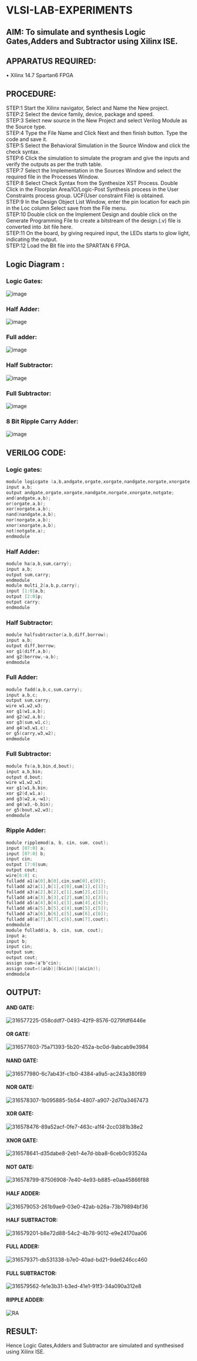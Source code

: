 # VLSI-LAB-EXPERIMENTS
## AIM: To simulate and synthesis Logic Gates,Adders and Subtractor using Xilinx ISE.
## APPARATUS REQUIRED: 
• Xilinx 14.7 Spartan6 FPGA

## PROCEDURE: 
STEP:1 Start the Xilinx navigator, Select and Name the New project.<br>
STEP:2 Select the device family, device, package and speed.<br>
STEP:3 Select new source in the New Project and select Verilog Module as the Source type.<br>
STEP:4 Type the File Name and Click Next and then finish button. Type the code and save it.<br>
STEP:5 Select the Behavioral Simulation in the Source Window and click the check syntax.<br>
STEP:6 Click the simulation to simulate the program and give the inputs and verify the outputs as per the truth table.<br>
STEP:7 Select the Implementation in the Sources Window and select the required file in the Processes Window.<br>
STEP:8 Select Check Syntax from the Synthesize XST Process. Double Click in the Floorplan Area/IO/Logic-Post Synthesis process in the User Constraints process group. UCF(User constraint File) is obtained.<br>
STEP:9 In the Design Object List Window, enter the pin location for each pin in the Loc column Select save from the File menu.<br>
STEP:10 Double click on the Implement Design and double click on the Generate Programming File to create a bitstream of the design.(.v) file is converted into .bit file here.<br>
STEP:11 On the board, by giving required input, the LEDs starts to glow light, indicating the output.<br>
STEP:12 Load the Bit file into the SPARTAN 6 FPGA.<br>

## Logic Diagram :

### Logic Gates:
![image](https://github.com/navaneethans/VLSI-LAB-EXPERIMENTS/assets/6987778/ee17970c-3ac9-4603-881b-88e2825f41a4)


### Half Adder:

![image](https://github.com/navaneethans/VLSI-LAB-EXPERIMENTS/assets/6987778/0e1ecb96-0c25-4556-832b-aeeedfdfe7b9)


### Full adder:

![image](https://github.com/navaneethans/VLSI-LAB-EXPERIMENTS/assets/6987778/9bb3964c-438f-469d-a3de-c1cca6f323fb)


### Half Subtractor:

![image](https://github.com/navaneethans/VLSI-LAB-EXPERIMENTS/assets/6987778/731470b7-eb4e-49f8-8bb7-2994052a7184)



### Full Subtractor:

![image](https://github.com/navaneethans/VLSI-LAB-EXPERIMENTS/assets/6987778/d66f874b-c1f2-44b3-a035-7149b56430c1)



### 8 Bit Ripple Carry Adder:

![image](https://github.com/navaneethans/VLSI-LAB-EXPERIMENTS/assets/6987778/7385a408-40a5-4203-8050-b72818622d79)



## VERILOG CODE:

### Logic gates:
```h
module logicgate (a,b,andgate,orgate,xorgate,nandgate,norgate,xnorgate,notgate);
input a,b;  
output andgate,orgate,xorgate,nandgate,norgate,xnorgate,notgate;
and(andgate,a,b);
or(orgate,a,b);
xor(xorgate,a,b);
nand(nandgate,a,b); 
nor(norgate,a,b);
xnor(xnorgate,a,b);
not(notgate,a);
endmodule
```

### Half Adder:
```h
module ha(a,b,sum,carry);
input a,b;
output sum,carry;
endmodule
module multi_2(a,b,p,carry);
input [1:0]a,b;
output [2:0]p;
output carry;
endmodule
```

### Half Subtractor:
```h
module halfsubtractor(a,b,diff,borrow);
input a,b;
output diff,borrow;
xor g1(diff,a,b);
and g2(borrow,~a,b);
endmodule
```

### Full Adder:
```h
module fadd(a,b,c,sum,carry);
input a,b,c;
output sum,carry;
wire w1,w2,w3;
xor g1(w1,a,b);
and g2(w2,a,b);
xor g3(sum,w1,c);
and g4(w3,w1,c);
or g5(carry,w3,w2);
endmodule
```

### Full Subtractor:
```h
module fs(a,b,bin,d,bout);
input a,b,bin; 
output d,bout;
wire w1,w2,w3;
xor g1(w1,b,bin; 
xor g2(d,w1,a);
and g3(w2,a,~w1);
and g4(w3,~b,bin);
or g5(bout,w2,w3);
endmodule
```

### Ripple Adder:
```h
module ripplemod(a, b, cin, sum, cout);
input [07:0] a;
input [07:0] b;
input cin;
output [7:0]sum;
output cout;
wire[6:0] c;
fulladd a1(a[0],b[0],cin,sum[0],c[0]);
fulladd a2(a[1],b[1],c[0],sum[1],c[1]);
fulladd a3(a[2],b[2],c[1],sum[2],c[2]);
fulladd a4(a[3],b[3],c[2],sum[3],c[3]);
fulladd a5(a[4],b[4],c[3],sum[4],c[4]);
fulladd a6(a[5],b[5],c[4],sum[5],c[5]);
fulladd a7(a[6],b[6],c[5],sum[6],c[6]);
fulladd a8(a[7],b[7],c[6],sum[7],cout);
endmodule
module fulladd(a, b, cin, sum, cout);
input a;
input b;
input cin;
output sum;
output cout;
assign sum=(a^b^cin);
assign cout=((a&b)|(b&cin)|(a&cin));
endmodule
```

## OUTPUT:

#### AND GATE:
![316577225-058cddf7-0493-42f9-8576-0279fdf6446e](https://github.com/kamali109/VLSI-LAB-EXP-1/assets/160600794/3d945dc1-33cc-4dab-9289-71703774a227)

#### OR GATE:
![316577603-75a71393-5b20-452a-bc0d-9abcab9e3984](https://github.com/kamali109/VLSI-LAB-EXP-1/assets/160600794/ed376b61-c0f2-46a1-a51d-e6f2ded86400)


#### NAND GATE:
![316577980-6c7ab43f-c1b0-4384-a9a5-ac243a380f89](https://github.com/kamali109/VLSI-LAB-EXP-1/assets/160600794/bade7038-1fa0-408c-aab9-2b1ad8586ad7)


#### NOR GATE:
![316578307-1b095885-5b54-4807-a907-2d70a3467473](https://github.com/kamali109/VLSI-LAB-EXP-1/assets/160600794/48b3a75c-5b3d-4987-8e66-5b404ebc345e)


#### XOR GATE:
![316578476-89a52acf-0fe7-463c-a1f4-2cc0381b38e2](https://github.com/kamali109/VLSI-LAB-EXP-1/assets/160600794/397652ce-8ecb-4f1c-a5d3-8b43857d1697)


#### XNOR GATE:
![316578641-d35dabe8-2eb1-4e7d-bba8-6ceb0c93524a](https://github.com/kamali109/VLSI-LAB-EXP-1/assets/160600794/833d043a-fcc6-4104-99a9-21765a56bcda)


#### NOT GATE:
![316578799-87506908-7e40-4e93-b885-e0aa45866f88](https://github.com/kamali109/VLSI-LAB-EXP-1/assets/160600794/fd7f67c0-8074-4ded-9eb8-309fb303f3e0)


#### HALF ADDER:
![316579053-261b9ae9-03e0-42ab-b26a-73b79894bf36](https://github.com/kamali109/VLSI-LAB-EXP-1/assets/160600794/d907f097-fe02-40df-9fcf-14cabda17000)


#### HALF SUBTRACTOR:
![316579201-b8e72d88-54c2-4b78-9012-e9e24170aa06](https://github.com/kamali109/VLSI-LAB-EXP-1/assets/160600794/c9a43fb3-5502-41c6-a4df-6b1aad7f7d95)


#### FULL ADDER:
![316579371-db531338-b7e0-40ad-bd21-9de6246cc460](https://github.com/kamali109/VLSI-LAB-EXP-1/assets/160600794/f0d7c782-8677-460f-a05c-063580276c5f)


#### FULL SUBTRACTOR:
![316579562-fe1e3b31-b3ed-41e1-91f3-34a090a312e8](https://github.com/kamali109/VLSI-LAB-EXP-1/assets/160600794/69c23748-a621-4d79-8560-7c72c5e5026b)


#### RIPPLE ADDER:
![RA](https://github.com/kamali109/VLSI-LAB-EXP-1/assets/160600794/16cd9621-55ec-448a-b912-8a0b0aeefc22)




## RESULT:
Hence Logic Gates,Adders and Subtractor are simulated and synthesised using Xilinx ISE.
